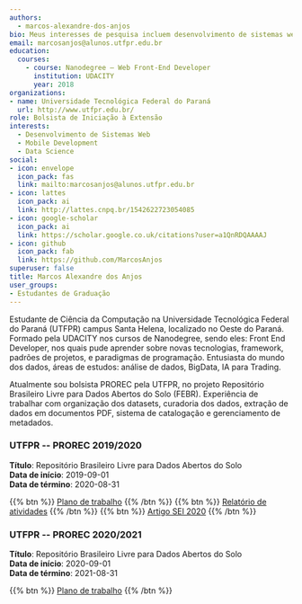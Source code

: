 ```yaml
---
authors:
  - marcos-alexandre-dos-anjos
bio: Meus interesses de pesquisa incluem desenvolvimento de sistemas web e data science
email: marcosanjos@alunos.utfpr.edu.br
education:
  courses:
    - course: Nanodegree – Web Front-End Developer
      institution: UDACITY
      year: 2018
organizations:
- name: Universidade Tecnológica Federal do Paraná
  url: http://www.utfpr.edu.br/
role: Bolsista de Iniciação à Extensão
interests:
  - Desenvolvimento de Sistemas Web
  - Mobile Development
  - Data Science
social:
- icon: envelope
  icon_pack: fas
  link: mailto:marcosanjos@alunos.utfpr.edu.br
- icon: lattes
  icon_pack: ai
  link: http://lattes.cnpq.br/1542622723054085
- icon: google-scholar
  icon_pack: ai
  link: https://scholar.google.co.uk/citations?user=a1QnRDQAAAAJ
- icon: github
  icon_pack: fab
  link: https://github.com/MarcosAnjos
superuser: false
title: Marcos Alexandre dos Anjos
user_groups:
- Estudantes de Graduação
---
```


Estudante de Ciência da Computação na Universidade Tecnológica Federal do Paraná (UTFPR) campus Santa Helena, localizado no Oeste do Paraná. Formado pela UDACITY nos cursos de Nanodegree, sendo eles: Front End Developer, nos quais pude aprender sobre novas tecnologias, framework, padrões de projetos, e paradigmas de programação. Entusiasta do mundo dos dados, áreas de estudos: análise de dados, BigData, IA para Trading.

Atualmente sou bolsista PROREC pela UTFPR, no projeto Repositório Brasileiro Livre para Dados Abertos do Solo (FEBR). Experiência de trabalhar com organização dos datasets, curadoria dos dados, extração de dados em documentos PDF, sistema de catalogação e gerenciamento de metadados.

### UTFPR -- PROREC 2019/2020

__Título__: Repositório Brasileiro Livre para Dados Abertos do Solo<br>
__Data de início__: 2019-09-01<br>
__Data de término__: 2020-08-31

{{% btn %}}
  [Plano de trabalho](https://drive.google.com/file/d/1iGhBVZcmpsL1CeLwxA5FwYFzvYj0q4D0)
{{% /btn %}}
{{% btn %}}
  [Relatório de atividades](https://docs.google.com/document/d/1b9eves6zX1DPj025eALVS-6pmVqZxlIqf3OW2qST0L4/)
{{% /btn %}}
{{% btn %}}
  [Artigo SEI 2020](https://docs.google.com/document/d/1Shk9t2zDM1RQT9VcOBenaicATSf_30Ov_LCRg-1i55g/)
{{% /btn %}}

### UTFPR -- PROREC 2020/2021

__Título__: Repositório Brasileiro Livre para Dados Abertos do Solo<br>
__Data de início__: 2020-09-01<br>
__Data de término__: 2021-08-31

{{% btn %}}
  [Plano de trabalho](https://docs.google.com/document/d/12w2Fhw1Az3A7mD5QdFqOf6uWZnOv1EF2oy-v7qX7yIM)
{{% /btn %}}
<!-- {{% btn %}}
  [Relatório de atividades]()
{{% /btn %}}
{{% btn %}}
  [Artigo SEI 2021]()
{{% /btn %}} -->
